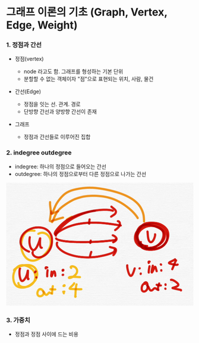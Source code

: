 # 그래프 이론의 기초 (Graph, Vertex, Edge, Weight)

### 1. 정점과 간선

- 정점(vertex)

  - node 라고도 함. 그래프를 형성하는 기본 단위
  - 분할할 수 없는 객체이자 "점"으로 표현되는 위치, 사람, 물건

- 간선(Edge)

  - 정점을 잇는 선. 관계. 경로
  - 단방향 간선과 양방향 간선이 존재

- 그래프
  - 정점과 간선들로 이루어진 집합

### 2. indegree outdegree

- indegree: 하나의 정점으로 들어오는 간선
- outdegree: 하나의 정점으로부터 다른 정점으로 나가는 간선

![Alt text](image.png)

### 3. 가중치

- 정점과 정점 사이에 드는 비용

